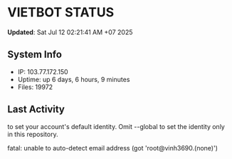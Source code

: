 # VIETBOT STATUS
**Updated**: Sat Jul 12 02:21:41 AM +07 2025

## System Info
- IP: 103.77.172.150
- Uptime: up 6 days, 6 hours, 9 minutes
- Files: 19972

## Last Activity

to set your account's default identity.
Omit --global to set the identity only in this repository.

fatal: unable to auto-detect email address (got 'root@vinh3690.(none)')
